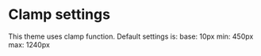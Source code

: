 # Clamp settings
This theme uses clamp function. Default settings is:
    base: 10px
    min: 450px
    max: 1240px